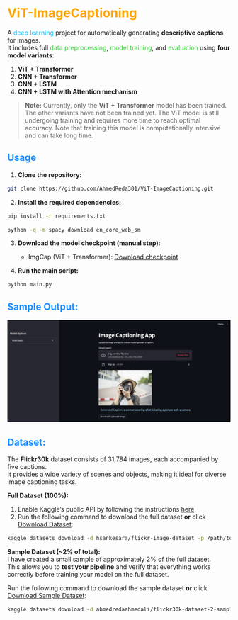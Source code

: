 # <span style="color:#FFA500;"> ViT-ImageCaptioning</span>

A <span style="color:#00BFFF;">deep learning</span> project for automatically generating **descriptive captions** for images.  
It includes full <span style="color:#32CD32;">data preprocessing</span>, <span style="color:#32CD32;">model training</span>, and <span style="color:#32CD32;">evaluation</span> using **four model variants**:

  1. **ViT + Transformer**  
  2. **CNN + Transformer**  
  3. **CNN + LSTM**  
  4. **CNN + LSTM with Attention mechanism**  

> **Note:** Currently, only the **ViT + Transformer** model has been trained. The other variants have not been trained yet. The ViT model is still undergoing training and requires more time to reach optimal accuracy. Note that training this model is computationally intensive and can take long time.


## <span style="color:#1E90FF;"> Usage</span>

1. **Clone the repository:**
  ```bash
  git clone https://github.com/AhmedReda301/ViT-ImageCaptioning.git
  ```
2. **Install the required dependencies:**
  ```bash
  pip install -r requirements.txt
  ```
  ```bash
  python -q -m spacy download en_core_web_sm
  ```
3. **Download the model checkpoint (manual step):**  
   - ImgCap (ViT + Transformer): [Download checkpoint](https://www.kaggle.com/models/ahmedredaahmedali/vittransformer)

4. **Run the main script:**
  ```bash
  python main.py
  ```

## <span style="color:#1E90FF;"> Sample Output:</span>
![Captioned Image](streamlit/imgs/img3.png)

## <span style="color:#1E90FF;"> Dataset:</span>

The **Flickr30k** dataset consists of 31,784 images, each accompanied by five captions.  
It provides a wide variety of scenes and objects, making it ideal for diverse image captioning tasks.

**Full Dataset (100%):**  
1. Enable Kaggle’s public API by following the instructions [here](https://www.kaggle.com/docs/api).  
2. Run the following command to download the full dataset **or** click [Download Dataset](https://www.kaggle.com/datasets/hsankesara/flickr-image-dataset):
```bash
kaggle datasets download -d hsankesara/flickr-image-dataset -p /path/to/data/Flickr30
```

**Sample Dataset (~2% of total):**  
I have created a small sample of approximately 2% of the full dataset.  
This allows you to **test your pipeline** and verify that everything works correctly before training your model on the full dataset.  

Run the following command to download the sample dataset **or** click [Download Sample Dataset](https://www.kaggle.com/datasets/ahmedredaahmedali/flickr30k-dataset-2-sample):
```bash
kaggle datasets download -d ahmedredaahmedali/flickr30k-dataset-2-sample -p /path/to/data/Flickr30_sample
```












